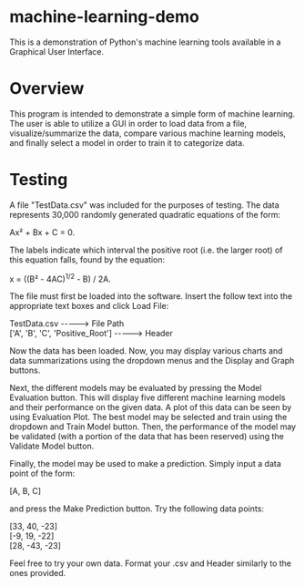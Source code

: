 # machine-learning-demo
This is a demonstration of Python's machine learning tools available in a Graphical User Interface. 

# Overview
This program is intended to demonstrate a simple form of machine learning. The user is able to utilize a GUI in order to load data from a file, visualize/summarize the data, compare various machine learning models, and finally select a model in order to train it to categorize data. 

# Testing
A file "TestData.csv" was included for the purposes of testing. The data represents 30,000 randomly generated quadratic equations of the form: 

Ax&sup2; + Bx + C = 0. 

The labels indicate which interval the positive root (i.e. the larger root) of this equation falls, found by the equation: 

x = ((B&sup2; - 4AC)<sup>1/2</sup> - B) / 2A.

The file must first be loaded into the software. Insert the follow text into the appropriate text boxes and click Load File:

TestData.csv -----> File Path  
['A', 'B', 'C', 'Positive_Root'] -----> Header

Now the data has been loaded. Now, you may display various charts and data summarizations using the dropdown menus and the Display and Graph buttons. 

Next, the different models may be evaluated by pressing the Model Evaluation button. This will display five different machine learning models and their performance on the given data. A plot of this data can be seen by using Evaluation Plot. The best model may be selected and train using the dropdown and Train Model button. Then, the performance of the model may be validated (with a portion of the data that has been reserved) using the Validate Model button. 

Finally, the model may be used to make a prediction. Simply input a data point of the form:

[A, B, C]

and press the Make Prediction button. Try the following data points:

[33, 40, -23]  
[-9, 19, -22]  
[28, -43, -23]  

Feel free to try your own data. Format your .csv and Header similarly to the ones provided. 
